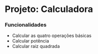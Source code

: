 <h1>Projeto: Calculadora</h1>
<h3>Funcionalidades</h3>
<ul>
  <li>Calcular as quatro operações básicas</li>
  <li>Calcular potência</li>
  <li>Calcular raiz quadrada</li>
</ul>
